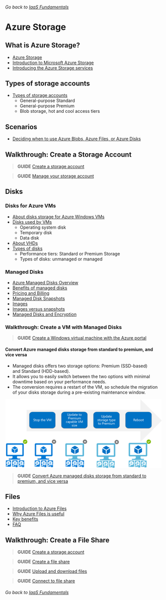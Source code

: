 ###### Go back to [IaaS Fundamentals](iaas-fundamentals.md#resources)

# Azure Storage

## What is Azure Storage?

* [Azure Storage](https://docs.microsoft.com/en-us/azure/storage/)
* [Introduction to Microsoft Azure Storage](https://docs.microsoft.com/en-us/azure/storage/common/storage-introduction)
* [Introducing the Azure Storage services](https://docs.microsoft.com/en-us/azure/storage/common/storage-introduction#introducing-the-azure-storage-services)


## Types of storage accounts

* [Types of storage accounts](https://docs.microsoft.com/en-us/azure/storage/common/storage-introduction#types-of-storage-accounts)
  * General-purpose Standard	
  * General-purpose Premium	
  * Blob storage, hot and cool access tiers


## Scenarios

* [Deciding when to use Azure Blobs, Azure Files, or Azure Disks](https://docs.microsoft.com/en-us/azure/storage/common/storage-decide-blobs-files-disks)


## Walkthrough: Create a Storage Account

> **GUIDE** [Create a storage account](https://docs.microsoft.com/en-us/azure/storage/storage-create-storage-account#create-a-storage-account)

> **GUIDE** [Manage your storage account](https://docs.microsoft.com/en-us/azure/storage/storage-create-storage-account#manage-your-storage-account)


## Disks

### Disks for Azure VMs

* [About disks storage for Azure Windows VMs](https://docs.microsoft.com/en-us/azure/virtual-machines/windows/about-disks-and-vhds)
* [Disks used by VMs](https://docs.microsoft.com/en-us/azure/virtual-machines/windows/about-disks-and-vhds#disks-used-by-vms)
  * Operating system disk
  * Temporary disk
  * Data disk
* [About VHDs](https://docs.microsoft.com/en-us/azure/virtual-machines/windows/about-disks-and-vhds#about-vhds)
* [Types of disks](https://docs.microsoft.com/en-us/azure/virtual-machines/windows/about-disks-and-vhds#types-of-disks) 
  * Performance tiers: Standard or Premium Storage
  * Types of disks: unmanaged or managed


### Managed Disks

* [Azure Managed Disks Overview](https://docs.microsoft.com/en-us/azure/virtual-machines/windows/managed-disks-overview)
* [Benefits of managed disks](https://docs.microsoft.com/en-us/azure/virtual-machines/windows/managed-disks-overview#benefits-of-managed-disks)
* [Pricing and Billing](https://docs.microsoft.com/en-us/azure/virtual-machines/windows/managed-disks-overview#pricing-and-billing)
* [Managed Disk Snapshots](https://docs.microsoft.com/en-us/azure/virtual-machines/windows/managed-disks-overview#managed-disk-snapshots)
* [Images](https://docs.microsoft.com/en-us/azure/virtual-machines/windows/managed-disks-overview#images)
* [Images versus snapshots](https://docs.microsoft.com/en-us/azure/virtual-machines/windows/managed-disks-overview#images-versus-snapshots)
* [Managed Disks and Encryption](https://docs.microsoft.com/en-us/azure/virtual-machines/windows/managed-disks-overview#managed-disks-and-encryption)


### Walkthrough: Create a VM with Managed Disks

> **GUIDE** [Create a Windows virtual machine with the Azure portal](https://docs.microsoft.com/en-us/azure/virtual-machines/windows/quick-create-portal)

#### Convert Azure managed disks storage from standard to premium, and vice versa

* Managed disks offers two storage options: Premium (SSD-based) and Standard (HDD-based).
* It allows you to easily switch between the two options with minimal downtime based on your performance needs. 
* The conversion requires a restart of the VM, so schedule the migration of your disks storage during a pre-existing maintenance window.

![screenshot](media/convert-managed-disks-performance.png "Convert Azure managed disks storage from standard to premium")

> **GUIDE** [Convert Azure managed disks storage from standard to premium, and vice versa](https://docs.microsoft.com/en-us/azure/virtual-machines/windows/convert-disk-storage)



## Files

* [Introduction to Azure Files](https://docs.microsoft.com/en-us/azure/storage/files/storage-files-introduction)
* [Why Azure Files is useful](https://docs.microsoft.com/en-us/azure/storage/files/storage-files-introduction#why-azure-files-is-useful)
* [Key benefits](https://docs.microsoft.com/en-us/azure/storage/files/storage-files-introduction#key-benefits)
* [FAQ](https://docs.microsoft.com/en-us/azure/storage/files/storage-files-faq)


## Walkthrough: Create a File Share

> **GUIDE** [Create a storage account](https://docs.microsoft.com/en-us/azure/storage/common/storage-create-storage-account#create-a-storage-account)

> **GUIDE** [Create a file share](https://docs.microsoft.com/en-us/azure/storage/files/storage-how-to-use-files-portal#create-file-share)

> **GUIDE** [Upload and download files](https://docs.microsoft.com/en-us/azure/storage/files/storage-how-to-use-files-portal#upload-and-download-files)

> **GUIDE** [Connect to file share](https://docs.microsoft.com/en-us/azure/storage/files/storage-how-to-use-files-portal#connect-to-file-share)



###### Go back to [IaaS Fundamentals](iaas-fundamentals.md#resources)
